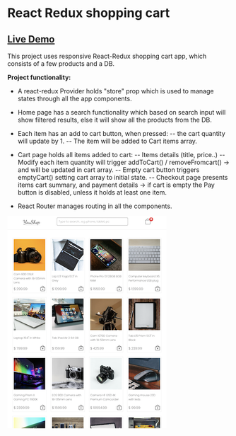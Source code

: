 # React Redux shopping cart

<h2><a href="https://yanshtein.github.io/shopping-cart-react-redux/" rel="nofollow">Live Demo</a></h2>

This project uses responsive React-Redux shopping cart app, which consists of a few products and a DB.

<b>Project functionality:</b>

- A react-redux Provider holds "store" prop which is used to manage states through all the app components.

- Home page has a search functionality which based on search input will show filtered results, else it will show all the products from the DB.
- Each item has an add to cart button, when pressed:
-- the cart quantity will update by 1.
-- The item will be added to Cart items array.

- Cart page holds all items added to cart:
-- Items details (title, price..)
-- Modify each item quantity will trigger addToCart() / removeFromcart() -> and will be updated in cart array.
-- Empty cart button triggers emptyCart() setting cart array to initial state.
-- Checkout page presents items cart summary, and payment details -> if cart is empty the Pay button is disabled, unless it holds at least one item.

- React Router manages routing in all the components.

![Screenshot](youShop.png)